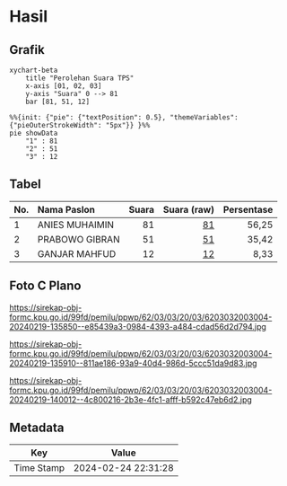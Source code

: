 # Hasil

## Grafik

```mermaid
xychart-beta
    title "Perolehan Suara TPS"
    x-axis [01, 02, 03]
    y-axis "Suara" 0 --> 81
    bar [81, 51, 12]
```

```mermaid
%%{init: {"pie": {"textPosition": 0.5}, "themeVariables": {"pieOuterStrokeWidth": "5px"}} }%%
pie showData
    "1" : 81
    "2" : 51
    "3" : 12
```

## Tabel

| No. | Nama Paslon    | Suara | Suara (raw) | Persentase |
|:--- |:-------------- | -----:| -----------:| ----------:|
| 1   | ANIES MUHAIMIN | 81    | [81][p-1]   | 56,25      |
| 2   | PRABOWO GIBRAN | 51    | [51][p-2]   | 35,42      |
| 3   | GANJAR MAHFUD  | 12    | [12][p-3]   | 8,33       |


[p-1]: https://github.com/gigit-pemilu/pemilu-2024-62-kalimantan-tengah/blob/main/pilpres/hitung-suara/sub/62-kalimantan-tengah/sub/03-kapuas/sub/03-kapuas-timur/sub/2003-anjir-serapat-barat/sub/004-tps/sub/paslon-1.txt
[p-2]: https://github.com/gigit-pemilu/pemilu-2024-62-kalimantan-tengah/blob/main/pilpres/hitung-suara/sub/62-kalimantan-tengah/sub/03-kapuas/sub/03-kapuas-timur/sub/2003-anjir-serapat-barat/sub/004-tps/sub/paslon-2.txt
[p-3]: https://github.com/gigit-pemilu/pemilu-2024-62-kalimantan-tengah/blob/main/pilpres/hitung-suara/sub/62-kalimantan-tengah/sub/03-kapuas/sub/03-kapuas-timur/sub/2003-anjir-serapat-barat/sub/004-tps/sub/paslon-3.txt

## Foto C Plano

https://sirekap-obj-formc.kpu.go.id/99fd/pemilu/ppwp/62/03/03/20/03/6203032003004-20240219-135850--e85439a3-0984-4393-a484-cdad56d2d794.jpg

https://sirekap-obj-formc.kpu.go.id/99fd/pemilu/ppwp/62/03/03/20/03/6203032003004-20240219-135910--811ae186-93a9-40d4-986d-5ccc51da9d83.jpg

https://sirekap-obj-formc.kpu.go.id/99fd/pemilu/ppwp/62/03/03/20/03/6203032003004-20240219-140012--4c800216-2b3e-4fc1-afff-b592c47eb6d2.jpg


## Metadata

| Key        | Value               |
| ---------- | ------------------- |
| Time Stamp | 2024-02-24 22:31:28 |



